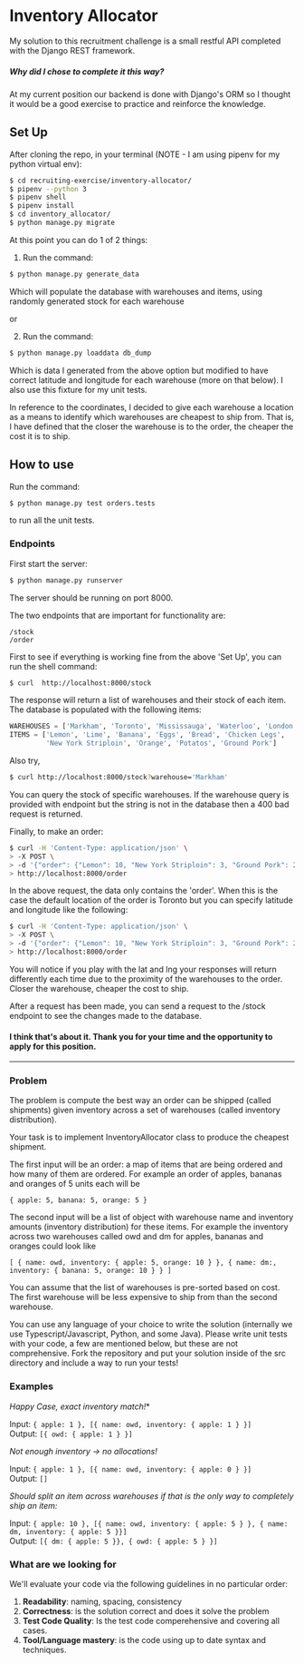 # Inventory Allocator

My solution to this recruitment challenge is a small restful API completed with the Django REST framework.  

##### Why did I chose to complete it this way?

At my current position our backend is done with Django's ORM so I thought it would be a  good exercise to practice and reinforce the knowledge.

## Set Up

After cloning the repo, in your terminal (NOTE - I am using pipenv for my python virtual env):

```bash
$ cd recruiting-exercise/inventory-allocator/
$ pipenv --python 3
$ pipenv shell
$ pipenv install
$ cd inventory_allocator/
$ python manage.py migrate
```

At this point you can do 1 of 2 things:

1)  Run the command:

```bash
$ python manage.py generate_data
```

Which will populate the database with warehouses and items, using randomly generated stock for each warehouse

or

2) Run the command:

```bash
$ python manage.py loaddata db_dump
```

Which is data I generated from the above option but modified to have correct latitude and longitude for each warehouse (more on that below).  I also use this fixture for my unit tests.

In reference to the coordinates, I decided to give each warehouse a location as a means to identify which warehouses are cheapest to ship from. That is, I have defined that the closer the warehouse is to the order, the cheaper the cost it is to ship.

## How to use

Run the command:

```bash
$ python manage.py test orders.tests
```

to run all the unit tests.

### Endpoints

First start the server:

```bash
$ python manage.py runserver
```

The server should be running on port 8000.

The two endpoints that are important for functionality are:

```
/stock
/order
```

First to see if everything is working fine from the above 'Set Up', you can run the shell command:

```bash
$ curl  http://localhost:8000/stock
```

The response will return a  list of warehouses and their stock of each item. The database is populated with the following items:

```python
WAREHOUSES = ['Markham', 'Toronto', 'Mississauga', 'Waterloo', 'London']
ITEMS = ['Lemon', 'Lime', 'Banana', 'Eggs', 'Bread', 'Chicken Legs',
         'New York Striploin', 'Orange', 'Potatos', 'Ground Pork']
```

Also try,

```bash
$ curl http://localhost:8000/stock?warehouse='Markham'
```

You can query the stock of specific warehouses.  If the warehouse query is provided with endpoint but the string is not in the database then a 400 bad request is returned.

Finally, to make an order:

```bash
$ curl -H 'Content-Type: application/json' \
> -X POST \
> -d '{"order": {"Lemon": 10, "New York Striploin": 3, "Ground Pork": 2}}' \
> http://localhost:8000/order
```

In the above request, the data only contains the 'order'. When this is the case the default location of the order is Toronto but you can specify latitude and longitude like the following:

```bash
$ curl -H 'Content-Type: application/json' \
> -X POST \
> -d '{"order": {"Lemon": 10, "New York Striploin": 3, "Ground Pork": 2}, "lat": 43.6532, "lng": -79.3832}' \
> http://localhost:8000/order
```

You will notice if you play with the lat and lng your responses will return differently each time due to the proximity of the warehouses to the order. Closer the warehouse, cheaper the cost to ship.

After a request has been made, you can send a request to the /stock endpoint to see the changes made to the database.

#### I think that's about it. Thank you for your time and the opportunity to apply for this position.



---



### Problem

The problem is compute the best way an order can be shipped (called shipments) given inventory across a set of warehouses (called inventory distribution).

Your task is to implement InventoryAllocator class to produce the cheapest shipment.

The first input will be an order: a map of items that are being ordered and how many of them are ordered. For example an order of apples, bananas and oranges of 5 units each will be

`{ apple: 5, banana: 5, orange: 5 }`

The second input will be a list of object with warehouse name and inventory amounts (inventory distribution) for these items. For example the inventory across two warehouses called owd and dm for apples, bananas and oranges could look like

`[
    {
    	name: owd,
    	inventory: { apple: 5, orange: 10 }
    },
    {
    	name: dm:,
    	inventory: { banana: 5, orange: 10 }
    }
]`

You can assume that the list of warehouses is pre-sorted based on cost. The first warehouse will be less expensive to ship from than the second warehouse.

You can use any language of your choice to write the solution (internally we use Typescript/Javascript, Python, and some Java). Please write unit tests with your code, a few are mentioned below, but these are not comprehensive. Fork the repository and put your solution inside of the src directory and include a way to run your tests!

### Examples

*Happy Case, exact inventory match!**

Input: `{ apple: 1 }, [{ name: owd, inventory: { apple: 1 } }]`  
Output: `[{ owd: { apple: 1 } }]`

*Not enough inventory -> no allocations!*

Input: `{ apple: 1 }, [{ name: owd, inventory: { apple: 0 } }]`  
Output: `[]`

*Should split an item across warehouses if that is the only way to completely ship an item:*

Input: `{ apple: 10 }, [{ name: owd, inventory: { apple: 5 } }, { name: dm, inventory: { apple: 5 }}]`  
Output: `[{ dm: { apple: 5 }}, { owd: { apple: 5 } }]`

### What are we looking for

We'll evaluate your code via the following guidelines in no particular order:

1. **Readability**: naming, spacing, consistency
2. **Correctness**: is the solution correct and does it solve the problem
1. **Test Code Quality**: Is the test code comperehensive and covering all cases.
1. **Tool/Language mastery**: is the code using up to date syntax and techniques.
